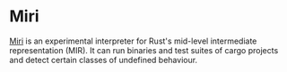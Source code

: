 # Miri

[Miri](https://github.com/rust-lang/miri) is an experimental interpreter for Rust's mid-level intermediate representation (MIR). It can run binaries and test suites of cargo projects and detect certain classes of undefined behaviour.
